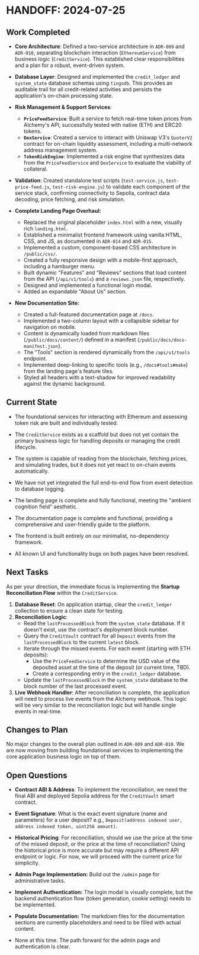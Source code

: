 # HANDOFF: 2024-07-25

## Work Completed

*   **Core Architecture**: Defined a two-service architecture in `ADR-009` and `ADR-010`, separating blockchain interaction (`EthereumService`) from business logic (`CreditService`). This established clear responsibilities and a plan for a robust, event-driven system.
*   **Database Layer**: Designed and implemented the `credit_ledger` and `system_state` database schemas using `tingodb`. This provides an auditable trail for all credit-related activities and persists the application's on-chain processing state.
*   **Risk Management & Support Services**:
    *   **`PriceFeedService`**: Built a service to fetch real-time token prices from Alchemy's API, successfully tested with native (ETH) and ERC20 tokens.
    *   **`DexService`**: Created a service to interact with Uniswap V3's `QuoterV2` contract for on-chain liquidity assessment, including a multi-network address management system.
    *   **`TokenRiskEngine`**: Implemented a risk engine that synthesizes data from the `PriceFeedService` and `DexService` to evaluate the viability of collateral.
*   **Validation**: Created standalone test scripts (`test-service.js`, `test-price-feed.js`, `test-risk-engine.js`) to validate each component of the service stack, confirming connectivity to Sepolia, contract data decoding, price fetching, and risk simulation.

*   **Complete Landing Page Overhaul:**
    *   Replaced the original placeholder `index.html` with a new, visually rich `landing.html`.
    *   Established a minimalist frontend framework using vanilla HTML, CSS, and JS, as documented in `ADR-014` and `ADR-015`.
    *   Implemented a custom, component-based CSS architecture in `/public/css/`.
    *   Created a fully responsive design with a mobile-first approach, including a hamburger menu.
    *   Built dynamic "Features" and "Reviews" sections that load content from the API (`/api/v1/tools`) and a `reviews.json` file, respectively.
    *   Designed and implemented a functional login modal.
    *   Added an expandable "About Us" section.

*   **New Documentation Site:**
    *   Created a full-featured documentation page at `/docs`.
    *   Implemented a two-column layout with a collapsible sidebar for navigation on mobile.
    *   Content is dynamically loaded from markdown files (`/public/docs/content/`) defined in a manifest (`/public/docs/docs-manifest.json`).
    *   The "Tools" section is rendered dynamically from the `/api/v1/tools` endpoint.
    *   Implemented deep-linking to specific tools (e.g., `/docs#tools#make`) from the landing page's feature tiles.
    *   Styled all headers with a text-shadow for improved readability against the dynamic background.

## Current State

*   The foundational services for interacting with Ethereum and assessing token risk are built and individually tested.
*   The `CreditService` exists as a scaffold but does not yet contain the primary business logic for handling deposits or managing the credit lifecycle.
*   The system is capable of reading from the blockchain, fetching prices, and simulating trades, but it does not yet react to on-chain events automatically.
*   We have not yet integrated the full end-to-end flow from event detection to database logging.

*   The landing page is complete and fully functional, meeting the "ambient cognition field" aesthetic.
*   The documentation page is complete and functional, providing a comprehensive and user-friendly guide to the platform.
*   The frontend is built entirely on our minimalist, no-dependency framework.
*   All known UI and functionality bugs on both pages have been resolved.

## Next Tasks

As per your direction, the immediate focus is implementing the **Startup Reconciliation Flow** within the `CreditService`.

1.  **Database Reset**: On application startup, clear the `credit_ledger` collection to ensure a clean state for testing.
2.  **Reconciliation Logic**:
    *   Read the `lastProcessedBlock` from the `system_state` database. If it doesn't exist, use the contract's deployment block number.
    *   Query the `CreditVault` contract for all `Deposit` events from the `lastProcessedBlock` to the current `latest` block.
    *   Iterate through the missed events. For each event (starting with ETH deposits):
        *   Use the `PriceFeedService` to determine the USD value of the deposited asset at the time of the deposit (or current time, TBD).
        *   Create a corresponding entry in the `credit_ledger` database.
    *   Update the `lastProcessedBlock` in the `system_state` database to the block number of the last processed event.
3.  **Live Webhook Handler**: After reconciliation is complete, the application will need to process live events from the Alchemy webhook. This logic will be very similar to the reconciliation logic but will handle single events in real-time.

## Changes to Plan

No major changes to the overall plan outlined in `ADR-009` and `ADR-010`. We are now moving from building foundational services to implementing the core application business logic on top of them.

## Open Questions

*   **Contract ABI & Address**: To implement the reconciliation, we need the final ABI and deployed Sepolia address for the `CreditVault` smart contract.
*   **Event Signature**: What is the exact event signature (name and parameters) for a user deposit? e.g., `Deposit(address indexed user, address indexed token, uint256 amount)`.
*   **Historical Pricing**: For reconciliation, should we use the price at the time of the missed deposit, or the price at the time of reconciliation? Using the historical price is more accurate but may require a different API endpoint or logic. For now, we will proceed with the current price for simplicity.

*   **Admin Page Implementation:** Build out the `/admin` page for administrative tasks.
*   **Implement Authentication:** The login modal is visually complete, but the backend authentication flow (token generation, cookie setting) needs to be implemented.
*   **Populate Documentation:** The markdown files for the documentation sections are currently placeholders and need to be filled with actual content.

*   None at this time. The path forward for the admin page and authentication is clear. 